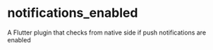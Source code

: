 # notifications_enabled

A Flutter plugin that checks from native side if push notifications are enabled
